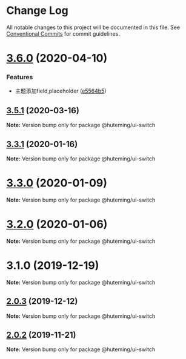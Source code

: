 # Change Log

All notable changes to this project will be documented in this file.
See [Conventional Commits](https://conventionalcommits.org) for commit guidelines.

# [3.6.0](https://github.com/huteming/huteming-ui/compare/v3.5.1...v3.6.0) (2020-04-10)


### Features

* 主题添加field,placeholder ([e5564b5](https://github.com/huteming/huteming-ui/commit/e5564b5544d48f9cb7b132b6cf5c54553a19c6a5))





## [3.5.1](https://github.com/huteming/huteming-ui/compare/v3.5.0...v3.5.1) (2020-03-16)

**Note:** Version bump only for package @huteming/ui-switch





## [3.3.1](https://github.com/huteming/huteming-ui/compare/v3.3.0...v3.3.1) (2020-01-16)

**Note:** Version bump only for package @huteming/ui-switch





# [3.3.0](https://github.com/huteming/huteming-ui/compare/v3.2.0...v3.3.0) (2020-01-09)

**Note:** Version bump only for package @huteming/ui-switch





# [3.2.0](https://github.com/huteming/huteming-ui/compare/v3.1.0...v3.2.0) (2020-01-06)

**Note:** Version bump only for package @huteming/ui-switch





# 3.1.0 (2019-12-19)

**Note:** Version bump only for package @huteming/ui-switch





## [2.0.3](https://github.com/huteming/huteming-ui/compare/@huteming/ui-switch@2.0.2...@huteming/ui-switch@2.0.3) (2019-12-12)

**Note:** Version bump only for package @huteming/ui-switch





## [2.0.2](https://github.com/huteming/huteming-ui/compare/@huteming/ui-switch@2.0.1...@huteming/ui-switch@2.0.2) (2019-11-21)

**Note:** Version bump only for package @huteming/ui-switch
